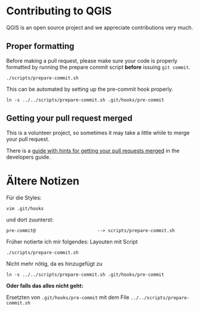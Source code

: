 Contributing to QGIS
====================

QGIS is an open source project and we appreciate contributions very much.

Proper formatting
-----------------

Before making a pull request, please make sure your code is properly formatted
by running the prepare commit script **before** issuing `git commit`.

    ./scripts/prepare-commit.sh

This can be automated by setting up the pre-commit hook properly.

    ln -s ../../scripts/prepare-commit.sh .git/hooks/pre-commit

Getting your pull request merged
--------------------------------

This is a volunteer project, so sometimes it may take a little while to merge
your pull request.

There is a [guide with hints for getting your pull requests merged](https://docs.qgis.org/testing/en/docs/developers_guide/git.html#pull-requests)
in the developers guide.

Ältere Notizen
====================


Für die Styles:

`vim .git/hooks`

und dort zuunterst:

`pre-commit@                       --> scripts/prepare-commit.sh `

Früher notierte ich mir folgendes:
Layouten mit Script

`./scripts/prepare-commit.sh`

Nicht mehr nötig, da es hinzugefügt zu

`ln -s ../../scripts/prepare-commit.sh .git/hooks/pre-commit`

**Oder falls das alles nicht geht:**

Ersetzten von `.git/hooks/pre-commit` mit dem File `../../scripts/prepare-commit.sh`
